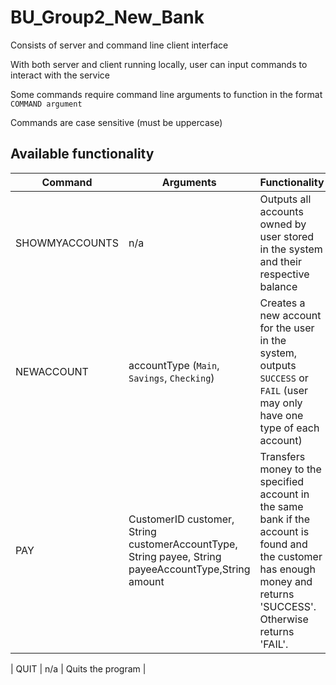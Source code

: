 # BU_Group2_New_Bank

Consists of server and command line client interface

With both server and client running locally, user can input commands to interact with the service

Some commands require command line arguments to function in the format `COMMAND argument`

Commands are case sensitive (must be uppercase)

## Available functionality

| Command        | Arguments                                   | Functionality                                                                                                               |
| -------------- | ------------------------------------------- | --------------------------------------------------------------------------------------------------------------------------- |
| SHOWMYACCOUNTS | n/a                                         | Outputs all accounts owned by user stored in the system and their respective balance                                        |
| NEWACCOUNT     | accountType (`Main`, `Savings`, `Checking`) | Creates a new account for the user in the system, outputs `SUCCESS` or `FAIL` (user may only have one type of each account)
| PAY |  CustomerID customer, String customerAccountType, String payee, String payeeAccountType,String amount | Transfers money to the specified account in the same bank if the account is found and the customer has enough money and returns 'SUCCESS'. Otherwise returns 'FAIL'.        

| QUIT | n/a                                         | Quits the program                                        |
